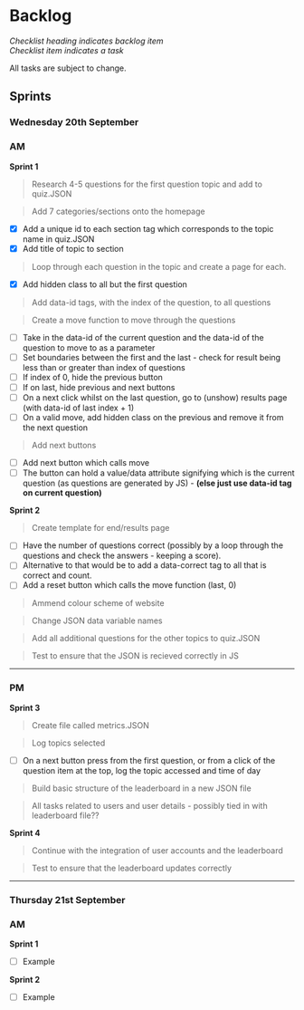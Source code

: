 # Backlog
*Checklist heading indicates backlog item*\
*Checklist item indicates a task*

All tasks are subject to change.
## Sprints
### Wednesday 20th September
### **AM**

**Sprint 1**
> Research 4-5 questions for the first question topic and add to quiz.JSON

> Add 7 categories/sections onto the homepage
- [x] Add a unique id to each section tag which corresponds to the topic name in quiz.JSON
- [x] Add title of topic to section

> Loop through each question in the topic and create a page for each.
- [x] Add hidden class to all but the first question

> Add data-id tags, with the index of the question, to all questions

> Create a move function to move through the questions
- [ ] Take in the data-id of the current question and the data-id of the question to move to as a parameter
- [ ] Set boundaries between the first and the last - check for result being less than or greater than index of questions
- [ ] If index of 0, hide the previous button
- [ ] If on last, hide previous and next buttons
- [ ] On a next click whilst on the last question, go to (unshow) results page (with data-id of last index + 1)
- [ ] On a valid move, add hidden class on the previous and remove it from the next question

> Add next buttons
- [ ] Add next button which calls move
- [ ] The button can hold a value/data attribute signifying which is the current question (as questions are generated by JS) - **(else just use data-id tag on current question)**

**Sprint 2**
> Create template for end/results page
- [ ] Have the number of questions correct (possibly by a loop through the questions and check the answers - keeping a score).
- [ ] Alternative to that would be to add a data-correct tag to all that is correct and count.
- [ ] Add a reset button which calls the move function (last, 0)

> Ammend colour scheme of website

> Change JSON data variable names

> Add all additional questions for the other topics to quiz.JSON

> Test to ensure that the JSON is recieved correctly in JS

---
### **PM**
**Sprint 3**
> Create file called metrics.JSON

> Log topics selected
- [ ] On a next button press from the first question, or from a click of the question item at the top, log the topic accessed and time of day

> Build basic structure of the leaderboard in a new JSON file

> All tasks related to users and user details - possibly tied in with leaderboard file??

**Sprint 4**
> Continue with the integration of user accounts and the leaderboard

> Test to ensure that the leaderboard updates correctly
---
### Thursday 21st September
### **AM**

**Sprint 1**
- [ ] Example

**Sprint 2**
- [ ] Example
